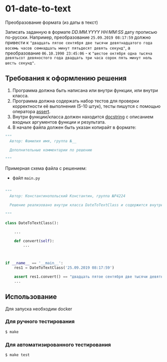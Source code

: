 # 01-date-to-text
Преобразование формата (из даты в текст)

Записать заданную в формате _DD.MM.YYYY HH:MM:SS_ дату прописью по-русски.
Например, преобразование ```25.09.2019 08:17:59``` должно привести к ```"двадцать пятое сентября две тысячи девятнадцатого года восемь часов семнадцать минут пятьдесят девять секунд"```, а преобразование ```06.10.1990 23:45:06``` - к ```"шестое октября одна тысяча девятьсот девяностого года двадцать три часа сорок пять минут ноль шесть секунд"```.

## Требования к оформлению решения
1. Программа должна быть написана или внутри функции, или внутри класса.
2. Программа должна содержать набор тестов для проверки корректности её выполнения (5-10 штук), тесты пишутся с помощью оператора [assert](https://docs.python.org/3/reference/simple_stmts.html#grammar-token-assert-stmt).
3. Внутри функции/класса должен находится [docstring](https://www.python.org/dev/peps/pep-0257/) с описанием входных аргументов функции и результата.
4. В начале файла должен быть указан копирайт в формате:

```python
"""
  Автор: Фамилия имя, группа №__

  Дополнительные комментарии по решению

"""
```

Примерная схема файла с решением:
- файл ```main.py```

```python

"""
  Автор: Константинопольский Константин, группа №P4224

  Решение реализовано внутри класса DateToTextClass и содержится внутри метода convert

"""

class DateToTextClass():

    ...

    def convert(self):
        ...



if __name__ == '__main__':
    res1 = DateToTextClass('25.09.2019 08:17:59')

    assert res1.convert() == "двадцать пятое сентября две тысячи девятнадцатого года восемь часов семнадцать минут пятьдесят девять секунд", 'ошибка в тестовом примере 1'
    ...

```

## Использование

Для запуска необходим docker

### Для ручного тестирования

```sh
$ make
```

### Для автоматизированного тестирования

```sh
$ make test
```
